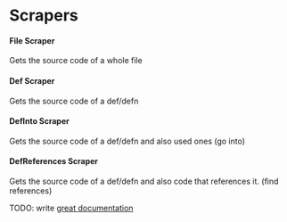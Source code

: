 # Scrapers

#### File Scraper
Gets the source code of a whole file

#### Def Scraper
Gets the source code of a def/defn 

#### DefInto Scraper
Gets the source code of a def/defn and also used ones (go into)

#### DefReferences Scraper
Gets the source code of a def/defn and also code that references it. (find references)

TODO: write [great documentation](http://jacobian.org/writing/what-to-write/)
